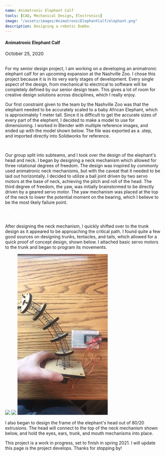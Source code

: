 ```yaml
---
name: Animatronic Elephant Calf
tools: [CAD, Mechanical Design, Electronics]
image: "/assets/images/AnimatronicElephantCalf/elephant.png"
description: Designing a robotic Dumbo.
---
```


#### <b>Animatronic Elephant Calf</b>
<p style="font-size:15px; padding: 0 0 1em 0;">October 25, 2020</p>

For my senior design project, I am working on a developing an animatronic elephant calf for an upcoming expansion at the Nashville Zoo. I chose this project because it is in its very early stages of development. Every single aspect of the design, from mechanical to electrical to software will be completely defined by our senior design team. This gives a lot of room for creative design solutions across disciplines, which I really enjoy.

Our first constraint given to the team by the Nashville Zoo was that the elephant needed to be accurately scaled to a baby African Elephant, which is approximately 1 meter tall. Since it is difficult to get the accurate sizes of every part of the elephent, I decided to make a model to use for dimensioning. I worked in Blender with multiple reference images, and ended up with the model shown below. The file was exported as a .step, and imported directly into Solidworks for reference. 

<!-- Google ModelViewer Script -->
<script type="module" src="https://unpkg.com/@google/model-viewer/dist/model-viewer.min.js"></script>
<script src=" https://unpkg.com/focus-visible@5.1.0/dist/focus-visible.js" defer></script>
<script nomodule src="https://unpkg.com/@google/model-viewer/dist/model-viewer-legacy.js"></script>

<!-- Elephant 3d modelviewer -->
<model-viewer style = "margin:0 auto; width:100%; height:400px" src="\assets\3d\elephant\elephant.glb" shadow-intensity="4.2" exposure="0.61"  auto-rotate camera-controls="">
</model-viewer>
<br>

Our group split into subteams, and I took over the design of the elephant's head and neck. I began by designing a neck mechanism which allowed for three rotational degrees of freedom. The design was inspired by commonly used animatronic neck mechanisms, but with the caveat that it needed to be laid out horizontally. I decided to utilize a ball joint driven by two servo motors at the base of neck, achieving the pitch and roll of the head. The third degree of freedom, the yaw, was initially brainstormed to be directly driven by a geared servo motor. The yaw mechanism was placed at the top of the neck to lower the potential moment on the bearing, which I believe to be the most likely failure point. 

<model-viewer style = "margin:0 auto; width:100%; height:400px" src="\assets\3d\elephant\neck_mechanism.glb" camera-controls="" camera-orbit="-946.7deg 81.94deg 0.2772m" field-of-view="45deg" auto-rotate exposure="0.7" shadow-intensity="4.2">
      <button class="Hotspot" slot="hotspot-2" data-position="0.00012337881128898776m 0m 0.0001867815366639186m" data-normal="0m -1m 0m" data-visibility-attribute="visible">
        <div class="HotspotAnnotation">To Body</div>
    </button><button class="Hotspot" slot="hotspot-6" data-position="-0.0010306765710463512m 0.1407576674230993m 0.023481078032237673m" data-normal="-0.04524233323050839m 0.9520946813038174m -0.30243817404031886m" data-visibility-attribute="visible">
        <div class="HotspotAnnotation">To Head</div>
    </button>
</model-viewer>

<style>
.Hotspot {
    background: #fff;
    border-radius: 32px;
    border: 0;
    box-shadow: 0 2px 4px rgba(0, 0, 0, 0.25);
    box-sizing: border-box;
    cursor: pointer;
    height: 24px;
    padding: 8px;
    position: relative;
    transition: opacity 0.3s;
    width: 24px;
}

.Hotspot:not([data-visible]) {
    background: transparent;
    border: 4px solid #fff;
    box-shadow: none;
    height: 32px;
    pointer-events: none;
    width: 32px;
}

.Hotspot:focus {
    border: 4px solid rgb(0, 128, 200);
    height: 32px;
    outline: none;
    width: 32px;
}

.Hotspot>* {
    opacity: 1;
    transform: translateY(-50%);
}

.HotspotAnnotation {
    background: #fff;
    border-radius: 4px;
    box-shadow: 0 2px 4px rgba(0, 0, 0, 0.25);
    color: rgba(0, 0, 0, 0.8);
    display: block;
    font-family: Futura, Helvetica Neue, sans-serif;
    font-size: 18px;
    font-weight: 700;
    left: calc(100% + 1em);
    max-width: 128px;
    padding: 0.5em 1em;
    position: absolute;
    top: 50%;
    width: max-content;
}

.Hotspot:not([data-visible])>* {
    opacity: 0;
    pointer-events: none;
    transform: translateY(calc(-50% + 4px));
    transition: transform 0.3s, opacity 0.3s;
}
</style>

<!-- ![neck_cad](\assets\images\AnimatronicElephantCalf\neck_cad.gif) -->


After designing the neck mechanism, I quickly shifted over to the trunk design as it appeared to be approaching the critical path. I found quite a few good sources on designing trunks, tentacles, and tails, which allowed for a quick proof of concept design, shown below. I attached basic servo motors to the trunk and began to program its movements.

<div id="banner" style="overflow: hidden;justify-content:space-around">
    <div class="" style="max-width: 100% max-height: 100%;display: inline-block;">
        <img src="\assets\images\AnimatronicElephantCalf\trunk_prototype.gif">
    </div>
    <div class="" style="max-width: 100%;max-height: 100%;display: inline-block;">
        <img src="\assets\images\AnimatronicElephantCalf\trunk_servos.gif">
    </div>
    <div class="" style="max-width: 100%;max-height: 100%;display: inline-block">
        <img src="\assets\images\AnimatronicElephantCalf\driven_trunk.gif">
    </div>
    </div>

I also began to design the frame of the elephant's head out of 80/20 extrusions. The head will connect to the top of the neck mechanism shown below, and hold the eyes, ears, trunk, and mouth mechanisms into place.   

This project is a work in progress, set to finish in spring 2021. I will update this page is the project develops. Thanks for stopping by!

<br>
